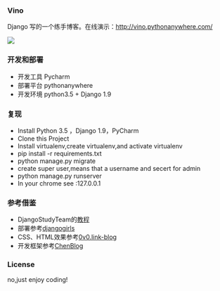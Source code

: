 ### Vino

Django 写的一个练手博客。在线演示：http://vino.pythonanywhere.com/

![](http://ww1.sinaimg.cn/large/b10d1ea5jw1f9i3e3b32hj21kw0zkn3z.jpg)

### 开发和部署

* 开发工具 Pycharm
* 部署平台 pythonanywhere
* 开发环境 python3.5 + Django 1.9 

### 复现

* Install Python 3.5 ，Django 1.9，PyCharm
* Clone this Project
* Install virtualenv,create virtualenv,and activate virtualenv
* pip install -r requirements.txt
* python manage.py migrate
* create super user,means that a username and secert for admin
* python manage.py runserver
* In your chrome see :127.0.0.1

### 参考借鉴

* DjangoStudyTeam的[教程](https://github.com/djangoStudyTeam/DjangoBlog/tree/blog-tutorial)
* 部署参考[djangogirls](https://tutorial.djangogirls.org/zh/deploy/)
* CSS、HTML效果参考[0v0.link-blog](https://github.com/7sDream/0v0.link-blog)
* 开发框架参考[ChenBlog](https://github.com/woodcoding/ChenBlog)

### License

no,just enjoy coding!

